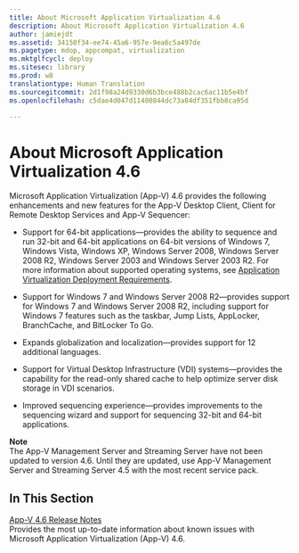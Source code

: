```yaml
---
title: About Microsoft Application Virtualization 4.6
description: About Microsoft Application Virtualization 4.6
author: jamiejdt
ms.assetid: 34150f34-ee74-45a6-957e-9ea6c5a497de
ms.pagetype: mdop, appcompat, virtualization
ms.mktglfcycl: deploy
ms.sitesec: library
ms.prod: w8
translationtype: Human Translation
ms.sourcegitcommit: 2d1f98a24d9330d6b3bce488b2cac6ac11b5e4bf
ms.openlocfilehash: c5dae4d047d11400844dc73a84df351fbb8ca95d

---
```



# About Microsoft Application Virtualization 4.6


Microsoft Application Virtualization (App-V) 4.6 provides the following enhancements and new features for the App-V Desktop Client, Client for Remote Desktop Services and App-V Sequencer:

-   Support for 64-bit applications—provides the ability to sequence and run 32-bit and 64-bit applications on 64-bit versions of Windows 7, Windows Vista, Windows XP, Windows Server 2008, Windows Server 2008 R2, Windows Server 2003 and Windows Server 2003 R2. For more information about supported operating systems, see [Application Virtualization Deployment Requirements](application-virtualization-deployment-requirements.md).

-   Support for Windows 7 and Windows Server 2008 R2—provides support for Windows 7 and Windows Server 2008 R2, including support for Windows 7 features such as the taskbar, Jump Lists, AppLocker, BranchCache, and BitLocker To Go.

-   Expands globalization and localization—provides support for 12 additional languages.

-   Support for Virtual Desktop Infrastructure (VDI) systems—provides the capability for the read-only shared cache to help optimize server disk storage in VDI scenarios.

-   Improved sequencing experience—provides improvements to the sequencing wizard and support for sequencing 32-bit and 64-bit applications.

**Note**  
The App-V Management Server and Streaming Server have not been updated to version 4.6. Until they are updated, use App-V Management Server and Streaming Server 4.5 with the most recent service pack.

 

## In This Section


<a href="" id="app-v-4-6-release-notes"></a>[App-V 4.6 Release Notes](app-v-46-release-notes.md)  
Provides the most up-to-date information about known issues with Microsoft Application Virtualization (App-V) 4.6.

 

 








<!--HONumber=Jun16_HO4-->


